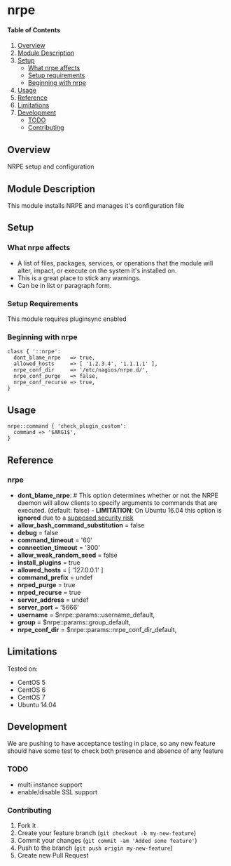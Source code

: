 # nrpe

#### Table of Contents

1. [Overview](#overview)
2. [Module Description](#module-description)
3. [Setup](#setup)
    * [What nrpe affects](#what-nrpe-affects)
    * [Setup requirements](#setup-requirements)
    * [Beginning with nrpe](#beginning-with-nrpe)
4. [Usage](#usage)
5. [Reference](#reference)
5. [Limitations](#limitations)
6. [Development](#development)
    * [TODO](#todo)
    * [Contributing](#contributing)

## Overview

NRPE setup and configuration

## Module Description

This module installs NRPE and manages it's configuration file

## Setup

### What nrpe affects

* A list of files, packages, services, or operations that the module will alter,
  impact, or execute on the system it's installed on.
* This is a great place to stick any warnings.
* Can be in list or paragraph form.

### Setup Requirements

This module requires pluginsync enabled

### Beginning with nrpe

```puppet
class { '::nrpe':
  dont_blame_nrpe   => true,
  allowed_hosts     => [ '1.2.3.4', '1.1.1.1' ],
  nrpe_conf_dir     => '/etc/nagios/nrpe.d/',
  nrpe_conf_purge   => false,
  nrpe_conf_recurse => true,
}
```

## Usage

```puppet
nrpe::command { 'check_plugin_custom':
  command => '$ARG1$',
}
```

## Reference

### nrpe

 * **dont_blame_nrpe**: # This option determines whether or not the NRPE daemon will allow clients to specify arguments to commands that are executed. (default: false) - **LIMITATION**: On Ubuntu 16.04 this option is **ignored** due to a [supposed security risk](https://bugs.debian.org/cgi-bin/bugreport.cgi?bug=756479)
 * **allow_bash_command_substitution** = false
 * **debug**                           = false
 * **command_timeout**                 = '60'
 * **connection_timeout**              = '300'
 * **allow_weak_random_seed**          = false
 * **install_plugins**                 = true
 * **allowed_hosts**                   = [ '127.0.0.1' ]
 * **command_prefix**                  = undef
 * **nrped_purge**                     = true
 * **nrped_recurse**                   = true
 * **server_address**                  = undef
 * **server_port**                     = '5666'
 * **username**                        = $nrpe::params::username_default,
 * **group**                           = $nrpe::params::group_default,
 * **nrpe_conf_dir**                   = $nrpe::params::nrpe_conf_dir_default,

## Limitations

Tested on:
* CentOS 5
* CentOS 6
* CentOS 7
* Ubuntu 14.04

## Development

We are pushing to have acceptance testing in place, so any new feature should
have some test to check both presence and absence of any feature

### TODO

* multi instance support
* enable/disable SSL support

### Contributing

1. Fork it
2. Create your feature branch (`git checkout -b my-new-feature`)
3. Commit your changes (`git commit -am 'Added some feature'`)
4. Push to the branch (`git push origin my-new-feature`)
5. Create new Pull Request
